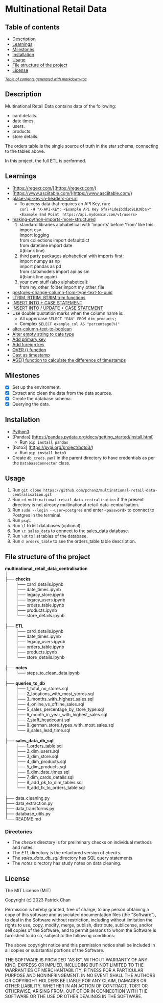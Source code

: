 # Multinational Retail Data

## Table of contents

* [Description](#description)
* [Learnings](#learnings)
* [Milestones](#milestones)
* [Installation](#installation)
* [Usage](#usage)
* [File structure of the project](#file-structure-of-the-project)
* [License](#license)

<small><i><a href='http://ecotrust-canada.github.io/markdown-toc/'>Table of contents generated with markdown-toc</a></i></small>

## Description

Multinational Retail Data contains data of the following:
- card details.
- date times.
- users.
- products.
- store details.

The orders table is the single source of truth in the star schema, connecting to the tables above.

In this project, the full ETL is performed.

## Learnings
- [https://regexr.com/](https://regexr.com/)
- [https://www.asciitable.com/](https://www.asciitable.com/)
- [place-api-key-in-headers-or-url](https://stackoverflow.com/questions/5517281/place-api-key-in-headers-or-url)
    - To access data that requires an API Key, run:  
      `curl -H "X-API-KEY: <Example API Key 6fa741de1bdd1d91830ba>" <Example End Point `
      `https://api.mydomain.com/v1/users>`
- [making-python-imports-more-structured](https://stackoverflow.com/questions/7374100/making-python-imports-more-structured)
    1. standard libraries alphabetical with 'imports' before 'from' like this:  
        import csv  
        import logging  
        from collections import defaultdict  
        from datetime import date  
        #(blank line)
    2. third party packages alphabetical with imports first:  
        import numpy as  np  
        import pandas as pd  
        from statsmodels import api as sm  
        #(blank line again)
    3. your own stuff (also alphabetical):  
        from my_other_folder import my_other_file
- [postgres-change-column-from-type-text-to-uuid](https://varunver.wordpress.com/2020/07/07/postgres-change-column-from-type-text-to-uuid/)
- [LTRIM, RTRIM, BTRIM trim functions](https://www.postgresqltutorial.com/postgresql-string-functions/postgresql-trim-function/)
- [INSERT INTO + CASE STATEMENT](https://gis.stackexchange.com/questions/365860/postgresql-postgis-insert-values-in-a-new-column-with-a-case-statement)
- [INSERT INTO / UPDATE + CASE STATEMENT](https://www.devart.com/dbforge/sql/sqlcomplete/sql-case-expression.html)
- Use double quotation marks when the column name is:.
    - All uppercase `SELECT "EAN" FROM dim_products;`
    - Complex `SELECT example_col AS "percentage(%)"`
- [alter-column-text-to-boolean](https://stackoverflow.com/questions/48877158/postgresql-9-4-alter-column-text-to-boolean-with-values)
- [Alter empty string to date type](https://dba.stackexchange.com/questions/108227/postgres-converting-into-nulls)
- [Add primary key](https://www.commandprompt.com/education/postgresql-primary-key-a-complete-guide/)
- [Add foreign key](https://www.postgresqltutorial.com/postgresql-tutorial/postgresql-foreign-key/)
- [OVER () function](https://www.postgresql.org/docs/current/tutorial-window.html)
- [Cast as timestamp](https://www.rudderstack.com/guides/queries-casting-postgresql/)
- [AGE() function to calculate the difference of timestamps](https://learnsql.com/cookbook/how-to-calculate-the-difference-between-two-timestamps-in-postgresql/)

## Milestones
- [x] Set up the environment.
- [x] Extract and clean the data from the data sources.
- [x] Create the database schema.
- [x] Querying the data.

## Installation

- [Python3](https://www.python.org/downloads/)
- [Pandas] (https://pandas.pydata.org/docs/getting_started/install.html)
    - Run `pip install pandas`
- [boto3] (https://pypi.org/project/boto3/)
    - Run `pip install boto3`
- Create `db_creds.yaml` in the parent directory to have credentials as per the `DatabaseConnector`
  class.

## Usage

1. Run `git clone https://github.com/pchan2/multinational-retail-data-centralisation.git`
1. Run `cd multinational-retail-data-centralisation` if the present directory is not already 
   multinational-retail-data-centralisation.
1. Run `sudo --login --user=postgres` and enter `<password>` to connect to Postgres in the terminal.
1. Run `psql`.
1. Run `\l` to list databases (optional).
1. Run `\c sales_data` to connect to the sales_data database.
1. Run `\dt` to list tables of the database.
1. Run `d orders_table` to see the orders_table table description.

## File structure of the project

**multinational_retail_data_centralisation**  
│  
├── **checks**  
│&emsp;&emsp;├── card_details.ipynb  
│&emsp;&emsp;├── date_times.ipynb  
│&emsp;&emsp;├── legacy_store.ipynb  
│&emsp;&emsp;├── legacy_users.ipynb  
│&emsp;&emsp;├── orders_table.ipynb  
│&emsp;&emsp;├── products.ipynb  
│&emsp;&emsp;└── store_details.ipynb  
│  
├── **ETL**  
│&emsp;&emsp;├── card_details.ipynb  
│&emsp;&emsp;├── date_times.ipynb  
│&emsp;&emsp;├── legacy_users.ipynb  
│&emsp;&emsp;├── orders_table.ipynb  
│&emsp;&emsp;├── products.ipynb  
│&emsp;&emsp;└── store_details.ipynb  
│  
├── **notes**  
│&emsp;&emsp;└── steps_to_clean_data.ipynb  
│  
├── **queries_to_db**  
│&emsp;&emsp;├── 1_total_no_stores.sql  
│&emsp;&emsp;├── 2_locations_with_most_stores.sql  
│&emsp;&emsp;├── 3_months_with_highest_sales.sql  
│&emsp;&emsp;├── 4_online_vs_offline_sales.sql  
│&emsp;&emsp;├── 5_sales_percentage_by_store_type.sql  
│&emsp;&emsp;├── 6_month_in_year_with_highest_sales.sql  
│&emsp;&emsp;├── 7_staff_headcount.sql  
│&emsp;&emsp;├── 8_german_store_types_with_most_sales.sql  
│&emsp;&emsp;└── 9_sales_lead_time.sql  
│  
├── **sales_data_db_sql**  
│&emsp;&emsp;├── 1_orders_table.sql  
│&emsp;&emsp;├── 2_dim_users.sql  
│&emsp;&emsp;├── 3_dim_store.sql  
│&emsp;&emsp;├── 4_dim_products.sql  
│&emsp;&emsp;├── 5_dim_products.sql  
│&emsp;&emsp;├── 6_dim_date_times.sql  
│&emsp;&emsp;├── 7_dim_cards_details.sql  
│&emsp;&emsp;├── 8_add_pk_to_dim_tables.sql  
│&emsp;&emsp;└── 9_add_fk_to_orders_table.sql  
│  
├── data_cleaning.py  
├── data_extraction.py  
├── data_transforms.py  
├── database_utils.py  
└── README.md  

### Directories
- The *checks* directory is for preliminary checks on individual methods and notes.
- The *ETL* directory is the refactored version of *checks*.
- The *sales_data_db_sql* directory has SQL query statements. 
- The *notes* directory has study notes on data cleaning.

## License

The MIT License (MIT)

Copyright (c) 2023 Patrick Chan

Permission is hereby granted, free of charge, to any person obtaining a copy of this software and 
associated documentation files (the "Software"), to deal in the Software without restriction, 
including without limitation the rights to use, copy, modify, merge, publish, distribute, 
sublicense, and/or sell copies of the Software, and to permit persons to whom the Software is 
furnished to do so, subject to the following conditions:

The above copyright notice and this permission notice shall be included in all copies or substantial 
portions of the Software.

THE SOFTWARE IS PROVIDED "AS IS", WITHOUT WARRANTY OF ANY KIND, EXPRESS OR IMPLIED, INCLUDING BUT 
NOT LIMITED TO THE WARRANTIES OF MERCHANTABILITY, FITNESS FOR A PARTICULAR PURPOSE AND 
NONINFRINGEMENT. IN NO EVENT SHALL THE AUTHORS OR COPYRIGHT HOLDERS BE LIABLE FOR ANY CLAIM, 
DAMAGES OR OTHER LIABILITY, WHETHER IN AN ACTION OF CONTRACT, TORT OR OTHERWISE, ARISING FROM, OUT 
OF OR IN CONNECTION WITH THE SOFTWARE OR THE USE OR OTHER DEALINGS IN THE SOFTWARE.